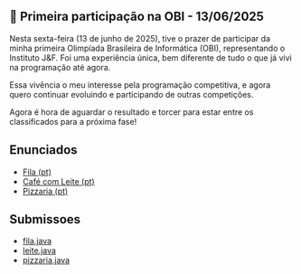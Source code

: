 ## 🏅 Primeira participação na OBI - 13/06/2025
Nesta sexta-feira (13 de junho de 2025), tive o prazer de participar da minha primeira Olimpíada Brasileira de Informática (OBI), representando o Instituto J&F. Foi uma experiência única, bem diferente de tudo o que já vivi na programação até agora.

Essa vivência o meu interesse pela programação competitiva, e agora quero continuar evoluindo e participando de outras competições.

Agora é hora de aguardar o resultado e torcer para estar entre os classificados para a próxima fase!

## Enunciados
- <a href="https://github.com/luismede/OBI2025/blob/main/src/enunciados/fila%20(pt).pdf" target="_blank">Fila (pt) </a>
- <a href="https://github.com/luismede/OBI2025/blob/main/src/enunciados/leite%20(pt).pdf" target="_blank">Café com Leite (pt) </a>
- <a href="https://github.com/luismede/OBI2025/blob/main/src/enunciados/pizzaria%20(pt).pdf" target="_blank">Pizzaria (pt) </a>

## Submissoes
- <a href="https://github.com/luismede/OBI2025/blob/main/src/submissoes/fila.java" target="_blank">fila.java</a>
- <a href="https://github.com/luismede/OBI2025/blob/main/src/submissoes/leite.java" target="_blank">leite.java</a>
- <a href="https://github.com/luismede/OBI2025/blob/main/src/submissoes/pizzaria.java" target="_blank">pizzaria.java</a>
